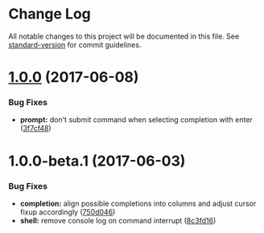 # Change Log

All notable changes to this project will be documented in this file. See [standard-version](https://github.com/conventional-changelog/standard-version) for commit guidelines.

<a name="1.0.0"></a>
# [1.0.0](https://github.com/princjef/noshell/compare/v1.0.0-beta.1...v1.0.0) (2017-06-08)


### Bug Fixes

* **prompt:** don't submit command when selecting completion with enter ([3f7cf48](https://github.com/princjef/noshell/commit/3f7cf48))



<a name="1.0.0-beta.1"></a>
# 1.0.0-beta.1 (2017-06-03)


### Bug Fixes

* **completion:** align possible completions into columns and adjust cursor fixup accordingly ([750d046](https://github.com/princjef/noshell/commit/750d046))
* **shell:** remove console log on command interrupt ([8c3fd16](https://github.com/princjef/noshell/commit/8c3fd16))
